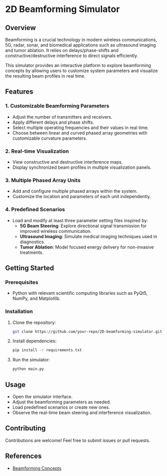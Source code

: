 # 2D Beamforming Simulator

## Overview
Beamforming is a crucial technology in modern wireless communications, 5G, radar, sonar, and biomedical applications such as ultrasound imaging and tumor ablation. It relies on delays/phase-shifts and constructive/destructive interference to direct signals efficiently.

This simulator provides an interactive platform to explore beamforming concepts by allowing users to customize system parameters and visualize the resulting beam profiles in real time.

## Features
### 1. **Customizable Beamforming Parameters**
- Adjust the number of transmitters and receivers.
- Apply different delays and phase shifts.
- Select multiple operating frequencies and their values in real time.
- Choose between linear and curved phased array geometries with customizable curvature parameters.

### 2. **Real-time Visualization**
- View constructive and destructive interference maps.
- Display synchronized beam profiles in multiple visualization panels.

### 3. **Multiple Phased Array Units**
- Add and configure multiple phased arrays within the system.
- Customize the location and parameters of each unit independently.

### 4. **Predefined Scenarios**
- Load and modify at least three parameter setting files inspired by:
  - **5G Beam Steering**: Explore directional signal transmission for improved wireless communication.
  - **Ultrasound Imaging**: Simulate medical imaging techniques used in diagnostics.
  - **Tumor Ablation**: Model focused energy delivery for non-invasive treatments.

## Getting Started
### Prerequisites
- Python with relevant scientific computing libraries such as PyQt5, NumPy, and Matplotlib.

### Installation
1. Clone the repository:
   ```sh
   git clone https://github.com/your-repo/2D-beamforming-simulator.git
   ```
2. Install dependencies:
   ```sh
   pip install -r requirements.txt
   ```
3. Run the simulator:
   ```sh
   python main.py
   ```

## Usage
- Open the simulator interface.
- Adjust the beamforming parameters as needed.
- Load predefined scenarios or create new ones.
- Observe the real-time beam steering and interference visualization.

## Contributing
Contributions are welcome! Feel free to submit issues or pull requests.

## References
- [Beamforming Concepts](https://en.wikipedia.org/wiki/Beamforming)

